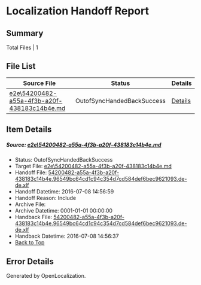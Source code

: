 # <a name='report-top'></a> Localization Handoff Report

## Summary
 Total Files | 1

## File List
 Source File | Status | Details 
 ----------- | ------ | ------- 
 [e2e\54200482-a55a-4f3b-a20f-438183c14b4e.md](https://github.com/OpenLocalizationTestOrg/oltest/blob/beb10d9335bad05f97acb958978301b4062182b5/e2e/54200482-a55a-4f3b-a20f-438183c14b4e.md) | OutofSyncHandedBackSuccess | [Details](#d72e07bb25cc09bf68d77e8192d360ed433ba6111)

## Item Details
##### <a name='d72e07bb25cc09bf68d77e8192d360ed433ba6111'></a> Source: [e2e\54200482-a55a-4f3b-a20f-438183c14b4e.md](https://github.com/OpenLocalizationTestOrg/oltest/blob/beb10d9335bad05f97acb958978301b4062182b5/e2e/54200482-a55a-4f3b-a20f-438183c14b4e.md)
* Status: OutofSyncHandedBackSuccess
* Target File: [e2e\54200482-a55a-4f3b-a20f-438183c14b4e.md](https://github.com/OpenLocalizationTestOrg/oltest-dede-fly/blob/e22c62fe51bbde0888b52f387651e9ea2911f758/e2e/54200482-a55a-4f3b-a20f-438183c14b4e.md)
* Handoff File: [54200482-a55a-4f3b-a20f-438183c14b4e.96549bc64cd1c94c354d7cd584def6bec9621093.de-de.xlf](https://github.com/OpenLocalizationTestOrg/olhandoff-e2e/blob/49ae6e5731238f17fcf21b70606f970306df8dab/ol-handoff/OpenLocalizationTestOrg/oltest-dede-fly/ci/ht/54200482-a55a-4f3b-a20f-438183c14b4e.96549bc64cd1c94c354d7cd584def6bec9621093.de-de.xlf)
* Handoff Datetime: 2016-07-08 14:56:59
* Handoff Reason: Include
* Archive File: 
* Archive Datetime: 0001-01-01 00:00:00
* Handback File: [54200482-a55a-4f3b-a20f-438183c14b4e.96549bc64cd1c94c354d7cd584def6bec9621093.de-de.xlf](https://github.com/OpenLocalizationTestOrg/olhandback-e2e/blob/a48150680598ae216e0eaec66cdb63c889bc898b/ol-handback/OpenLocalizationTestOrg/oltest-dede-fly/ci/ht/54200482-a55a-4f3b-a20f-438183c14b4e.96549bc64cd1c94c354d7cd584def6bec9621093.de-de.xlf)
* Handback Datetime: 2016-07-08 14:56:37
* [Back to Top](#report-top)


## Error Details

Generated by OpenLocalization.
